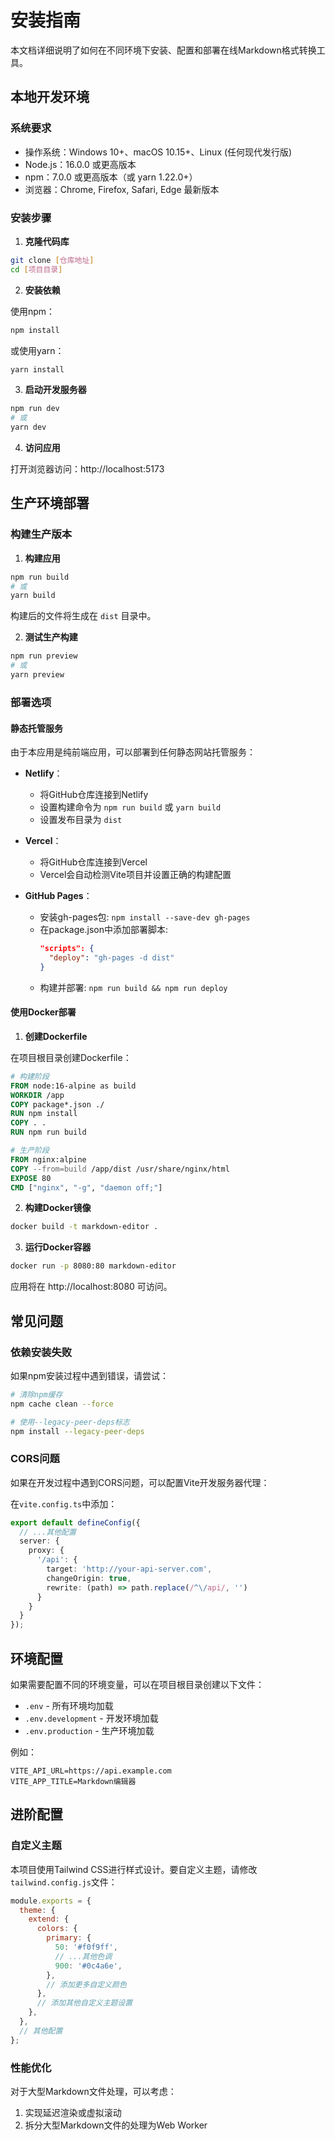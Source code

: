 # 安装指南

本文档详细说明了如何在不同环境下安装、配置和部署在线Markdown格式转换工具。

## 本地开发环境

### 系统要求

- 操作系统：Windows 10+、macOS 10.15+、Linux (任何现代发行版)
- Node.js：16.0.0 或更高版本
- npm：7.0.0 或更高版本（或 yarn 1.22.0+）
- 浏览器：Chrome, Firefox, Safari, Edge 最新版本

### 安装步骤

1. **克隆代码库**

```bash
git clone [仓库地址]
cd [项目目录]
```

2. **安装依赖**

使用npm：

```bash
npm install
```

或使用yarn：

```bash
yarn install
```

3. **启动开发服务器**

```bash
npm run dev
# 或
yarn dev
```

4. **访问应用**

打开浏览器访问：http://localhost:5173

## 生产环境部署

### 构建生产版本

1. **构建应用**

```bash
npm run build
# 或
yarn build
```

构建后的文件将生成在 `dist` 目录中。

2. **测试生产构建**

```bash
npm run preview
# 或
yarn preview
```

### 部署选项

#### 静态托管服务

由于本应用是纯前端应用，可以部署到任何静态网站托管服务：

- **Netlify**：
  - 将GitHub仓库连接到Netlify
  - 设置构建命令为 `npm run build` 或 `yarn build`
  - 设置发布目录为 `dist`

- **Vercel**：
  - 将GitHub仓库连接到Vercel
  - Vercel会自动检测Vite项目并设置正确的构建配置

- **GitHub Pages**：
  - 安装gh-pages包: `npm install --save-dev gh-pages`
  - 在package.json中添加部署脚本:
    ```json
    "scripts": {
      "deploy": "gh-pages -d dist"
    }
    ```
  - 构建并部署: `npm run build && npm run deploy`

#### 使用Docker部署

1. **创建Dockerfile**

在项目根目录创建Dockerfile：

```dockerfile
# 构建阶段
FROM node:16-alpine as build
WORKDIR /app
COPY package*.json ./
RUN npm install
COPY . .
RUN npm run build

# 生产阶段
FROM nginx:alpine
COPY --from=build /app/dist /usr/share/nginx/html
EXPOSE 80
CMD ["nginx", "-g", "daemon off;"]
```

2. **构建Docker镜像**

```bash
docker build -t markdown-editor .
```

3. **运行Docker容器**

```bash
docker run -p 8080:80 markdown-editor
```

应用将在 http://localhost:8080 可访问。

## 常见问题

### 依赖安装失败

如果npm安装过程中遇到错误，请尝试：

```bash
# 清除npm缓存
npm cache clean --force

# 使用--legacy-peer-deps标志
npm install --legacy-peer-deps
```

### CORS问题

如果在开发过程中遇到CORS问题，可以配置Vite开发服务器代理：

在`vite.config.ts`中添加：

```typescript
export default defineConfig({
  // ...其他配置
  server: {
    proxy: {
      '/api': {
        target: 'http://your-api-server.com',
        changeOrigin: true,
        rewrite: (path) => path.replace(/^\/api/, '')
      }
    }
  }
});
```

## 环境配置

如果需要配置不同的环境变量，可以在项目根目录创建以下文件：

- `.env` - 所有环境均加载
- `.env.development` - 开发环境加载
- `.env.production` - 生产环境加载

例如：

```
VITE_API_URL=https://api.example.com
VITE_APP_TITLE=Markdown编辑器
```

## 进阶配置

### 自定义主题

本项目使用Tailwind CSS进行样式设计。要自定义主题，请修改`tailwind.config.js`文件：

```javascript
module.exports = {
  theme: {
    extend: {
      colors: {
        primary: {
          50: '#f0f9ff',
          // ...其他色调
          900: '#0c4a6e',
        },
        // 添加更多自定义颜色
      },
      // 添加其他自定义主题设置
    },
  },
  // 其他配置
};
```

### 性能优化

对于大型Markdown文件处理，可以考虑：

1. 实现延迟渲染或虚拟滚动
2. 拆分大型Markdown文件的处理为Web Worker 